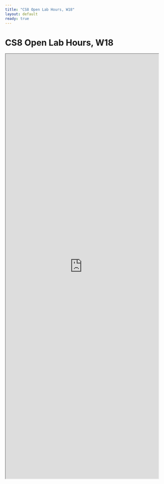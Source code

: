 ```yaml
---
title: "CS8 Open Lab Hours, W18"
layout: default
ready: true
---
```


# CS8 Open Lab Hours, W18

<style>
iframe { width: 100%; height: 1400px; overflow: scroll; }  
</style>

<iframe src="https://docs.google.com/spreadsheets/d/e/2PACX-1vRuoMhndVzqCkuCouf6Sxq5FFMNu7VMQaQrtB45LspZjMQyoBeb5X5VJP12G3JZcSS3vgYLRSTczIYx/pubhtml?gid=363302271&amp;single=true&amp;widget=true&amp;headers=false"></iframe>

